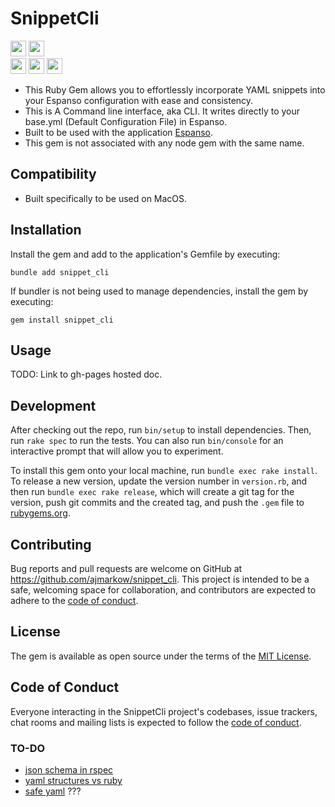 # SnippetCli  
<!-- markdownlint-disable MD033 -->
<img src="https://img.shields.io/badge/ruby-%23CC342D.svg?style=flat-plastic&logo=ruby&logoColor=white"  height="25"    >   <img src="https://img.shields.io/badge/platform-macos-lightblue" height="25"><br/>
<img src="https://img.shields.io/gem/dt/snippet_cli"  height="25">    <img src="https://img.shields.io/gem/v/snippet_cli" height="25">    <img src="https://img.shields.io/github/issues/ajmarkow/total_rewrite_of_snippet_cli_gem" height="25">

- This Ruby Gem allows you to effortlessly incorporate YAML snippets into your Espanso configuration with ease and consistency.
- This is A Command line interface, aka CLI. It writes directly to your base.yml (Default Configuration File) in Espanso.
- Built to be used with the application [Espanso](https://espanso.org).
- This gem is not associated with any node gem with the same name.

## Compatibility

- Built specifically to be used on MacOS.

## Installation

Install the gem and add to the application's Gemfile by executing:

    bundle add snippet_cli

If bundler is not being used to manage dependencies, install the gem by executing:

    gem install snippet_cli

## Usage

TODO: Link to gh-pages hosted doc.

## Development

After checking out the repo, run `bin/setup` to install dependencies. Then, run `rake spec` to run the tests. You can also run `bin/console` for an interactive prompt that will allow you to experiment.

To install this gem onto your local machine, run `bundle exec rake install`. To release a new version, update the version number in `version.rb`, and then run `bundle exec rake release`, which will create a git tag for the version, push git commits and the created tag, and push the `.gem` file to [rubygems.org](https://rubygems.org).

## Contributing

Bug reports and pull requests are welcome on GitHub at <https://github.com/ajmarkow/snippet_cli>. This project is intended to be a safe, welcoming space for collaboration, and contributors are expected to adhere to the [code of conduct](https://github.com/ajmarkow/snippet_cli/blob/master/CODE_OF_CONDUCT.md).

## License

The gem is available as open source under the terms of the [MIT License](https://opensource.org/licenses/MIT).

## Code of Conduct

Everyone interacting in the SnippetCli project's codebases, issue trackers, chat rooms and mailing lists is expected to follow the [code of conduct](https://github.com/ajmarkow/snippet_cli/blob/master/CODE_OF_CONDUCT.md).

### TO-DO

- [json schema in rspec](https://thoughtbot.com/blog/validating-json-schemas-with-an-rspec-matcher)
- [yaml structures vs ruby](https://yaml.org/YAML_for_ruby.html)
- [safe yaml](https://github.com/dtao/safe_yaml) ???
